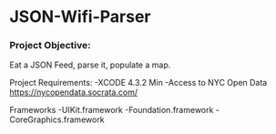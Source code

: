 JSON-Wifi-Parser
================

### Project Objective:

Eat a JSON Feed, parse it, populate a map.

Project Requirements:
-XCODE 4.3.2 Min
-Access to NYC Open Data https://nycopendata.socrata.com/

Frameworks
-UIKit.framework
-Foundation.framework
-CoreGraphics.framework



